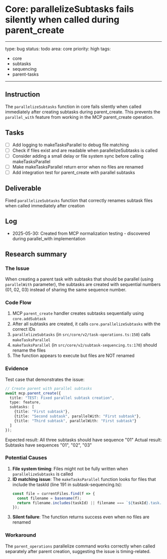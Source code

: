 # Core: parallelizeSubtasks fails silently when called during parent_create

---
type: bug
status: todo
area: core
priority: high
tags:
  - core
  - subtasks
  - sequencing
  - parent-tasks
---


## Instruction
The `parallelizeSubtasks` function in core fails silently when called immediately after creating subtasks during parent_create. This prevents the `parallel_with` feature from working in the MCP parent_create operation.

## Tasks
- [ ] Add logging to makeTasksParallel to debug file matching
- [ ] Check if files exist and are readable when parallelizeSubtasks is called
- [ ] Consider adding a small delay or file system sync before calling makeTasksParallel
- [ ] Make makeTasksParallel return error when no files are renamed
- [ ] Add integration test for parent_create with parallel subtasks

## Deliverable
Fixed `parallelizeSubtasks` function that correctly renames subtask files when called immediately after creation

## Log
- 2025-05-30: Created from MCP normalization testing - discovered during parallel_with implementation

## Research summary
### The Issue
When creating a parent task with subtasks that should be parallel (using `parallelWith` parameter), the subtasks are created with sequential numbers (01, 02, 03) instead of sharing the same sequence number.

### Code Flow
1. MCP `parent_create` handler creates subtasks sequentially using `core.addSubtask`
2. After all subtasks are created, it calls `core.parallelizeSubtasks` with the correct IDs
3. `parallelizeSubtasks` (in `src/core/v2/task-operations.ts:150`) calls `makeTasksParallel`
4. `makeTasksParallel` (in `src/core/v2/subtask-sequencing.ts:170`) should rename the files
5. The function appears to execute but files are NOT renamed

### Evidence
Test case that demonstrates the issue:
```typescript
// Create parent with parallel subtasks
await mcp.parent_create({
  title: "TEST: Fixed parallel subtask creation",
  type: feature,
  subtasks: [
    {title: "First subtask"}, 
    {title: "Second subtask", parallelWith: "First subtask"}, 
    {title: "Third subtask", parallelWith: "First subtask"}
  ]
});
```

Expected result: All three subtasks should have sequence "01"
Actual result: Subtasks have sequences "01", "02", "03"

### Potential Causes
1. **File system timing**: Files might not be fully written when `parallelizeSubtasks` is called
2. **ID matching issue**: The `makeTasksParallel` function looks for files that include the taskId (line 191 in subtask-sequencing.ts):
   ```typescript
   const file = currentFiles.find(f => {
     const filename = basename(f);
     return filename.includes(taskId) || filename === `${taskId}.task.md`;
   });
   ```
3. **Silent failure**: The function returns success even when no files are renamed

### Workaround
The `parent_operations` parallelize command works correctly when called separately after parent creation, suggesting the issue is timing-related.
